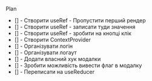 Plan

- [] - Створити useRef - Пропустити перший рендер
- [] - Створити useRef - записати туди значення
- [] - Створити useRef - зробити на кнопці клік
- [] - Створити ContextProvider
- [] - Організувати логін
- [] - Організувати логаут
- [] - Додати власний хук модалки
- [] - Зробити можливість вивести флаг в модалку
- [] - Переписати на useReducer
